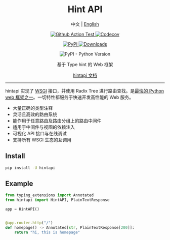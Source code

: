 <div align="center">

<h1>Hint API</h1>

<p>
中文
|
<a href="https://github.com/abersheeran/hintapi/tree/master/README-en.md">English</a>
</p>

<p>
<a href="https://github.com/abersheeran/hintapi/actions?query=workflow%3ACI">
<img src="https://github.com/abersheeran/hintapi/workflows/CI/badge.svg" alt="Github Action Test" />
</a>

<a href="https://app.codecov.io/gh/abersheeran/hintapi/">
<img alt="Codecov" src="https://img.shields.io/codecov/c/github/abersheeran/hintapi">
</a>
</p>

<a href="https://pypi.org/project/hintapi/">
<img src="https://img.shields.io/pypi/v/hintapi" alt="PyPI" />
</a>

<a href="https://pepy.tech/project/hintapi">
<img src="https://static.pepy.tech/personalized-badge/hintapi?period=total&units=international_system&left_color=black&right_color=blue&left_text=PyPi-Downloads" alt="Downloads">
</a>
</p>

<p>
<img src="https://img.shields.io/pypi/pyversions/hintapi" alt="PyPI - Python Version" />
</p>

基于 Type hint 的 Web 框架

<a href="https://hintapi.aber.sh/stable/">hintapi 文档</a>

</div>

---

hintapi 实现了 [WSGI](http://wsgi.readthedocs.io/en/latest/) 接口，并使用 Radix Tree 进行路由查找。是[最快的 Python web 框架之一](https://github.com/the-benchmarker/web-frameworks)。一切特性都服务于快速开发高性能的 Web 服务。

- 大量正确的类型注释
- 灵活且高效的路由系统
- 能作用于任意路由及路由分组上的路由中间件
- 适用于中间件与视图的依赖注入
- 可视化 API 接口与在线调试
- 支持所有 WSGI 生态的互调用

## Install

```bash
pip install -U hintapi
```

## Example

```python
from typing_extensions import Annotated
from hintapi import HintAPI, PlainTextResponse

app = HintAPI()


@app.router.http("/")
def homepage() -> Annotated[str, PlainTextResponse[200]]:
    return "hi, this is homepage"
```
